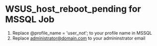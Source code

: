 # WSUS_host_reboot_pending for MSSQL Job

1. Replace @profile_name = 'user_not'; to your profile name in MSSQL
2. Replace administrator@domain.com to your admininstrator email
